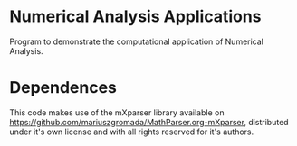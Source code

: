 # Numerical Analysis Applications
Program to demonstrate the computational application of Numerical Analysis.

# Dependences
This code makes use of the mXparser library available on https://github.com/mariuszgromada/MathParser.org-mXparser, distributed under it's own license and with all rights reserved for it's authors.